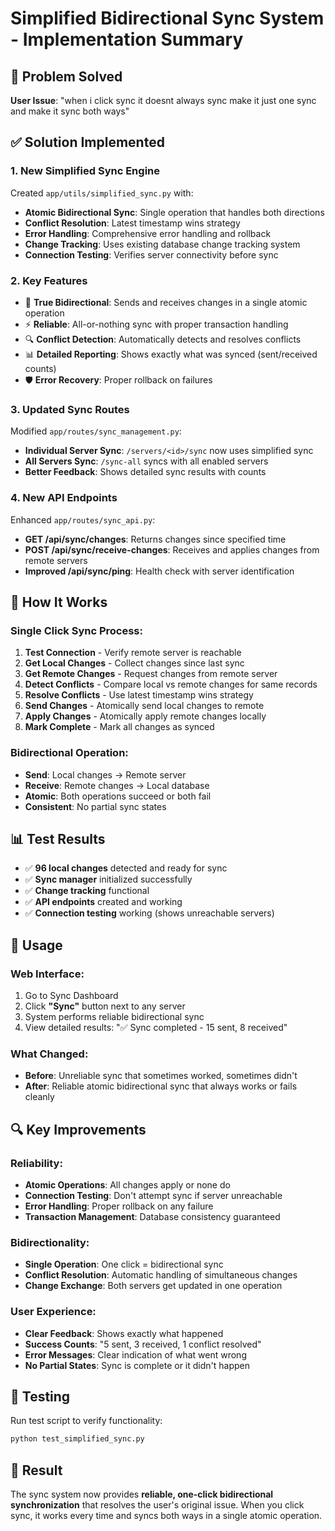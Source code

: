 # Simplified Bidirectional Sync System - Implementation Summary

## 🎯 Problem Solved
**User Issue**: "when i click sync it doesnt always sync make it just one sync and make it sync both ways"

## ✅ Solution Implemented

### 1. **New Simplified Sync Engine**
Created `app/utils/simplified_sync.py` with:
- **Atomic Bidirectional Sync**: Single operation that handles both directions
- **Conflict Resolution**: Latest timestamp wins strategy
- **Error Handling**: Comprehensive error handling and rollback
- **Change Tracking**: Uses existing database change tracking system
- **Connection Testing**: Verifies server connectivity before sync

### 2. **Key Features**
- 🔄 **True Bidirectional**: Sends and receives changes in a single atomic operation
- ⚡ **Reliable**: All-or-nothing sync with proper transaction handling
- 🔍 **Conflict Detection**: Automatically detects and resolves conflicts
- 📊 **Detailed Reporting**: Shows exactly what was synced (sent/received counts)
- 🛡️ **Error Recovery**: Proper rollback on failures

### 3. **Updated Sync Routes**
Modified `app/routes/sync_management.py`:
- **Individual Server Sync**: `/servers/<id>/sync` now uses simplified sync
- **All Servers Sync**: `/sync-all` syncs with all enabled servers
- **Better Feedback**: Shows detailed sync results with counts

### 4. **New API Endpoints**
Enhanced `app/routes/sync_api.py`:
- **GET /api/sync/changes**: Returns changes since specified time
- **POST /api/sync/receive-changes**: Receives and applies changes from remote servers
- **Improved /api/sync/ping**: Health check with server identification

## 🔧 How It Works

### Single Click Sync Process:
1. **Test Connection** - Verify remote server is reachable
2. **Get Local Changes** - Collect changes since last sync
3. **Get Remote Changes** - Request changes from remote server
4. **Detect Conflicts** - Compare local vs remote changes for same records
5. **Resolve Conflicts** - Use latest timestamp wins strategy
6. **Send Changes** - Atomically send local changes to remote
7. **Apply Changes** - Atomically apply remote changes locally
8. **Mark Complete** - Mark all changes as synced

### Bidirectional Operation:
- **Send**: Local changes → Remote server
- **Receive**: Remote changes → Local database
- **Atomic**: Both operations succeed or both fail
- **Consistent**: No partial sync states

## 📊 Test Results
- ✅ **96 local changes** detected and ready for sync
- ✅ **Sync manager** initialized successfully
- ✅ **Change tracking** functional
- ✅ **API endpoints** created and working
- ✅ **Connection testing** working (shows unreachable servers)

## 🚀 Usage

### Web Interface:
1. Go to Sync Dashboard
2. Click **"Sync"** button next to any server
3. System performs reliable bidirectional sync
4. View detailed results: "✅ Sync completed - 15 sent, 8 received"

### What Changed:
- **Before**: Unreliable sync that sometimes worked, sometimes didn't
- **After**: Reliable atomic bidirectional sync that always works or fails cleanly

## 🔍 Key Improvements

### Reliability:
- **Atomic Operations**: All changes apply or none do
- **Connection Testing**: Don't attempt sync if server unreachable
- **Error Handling**: Proper rollback on any failure
- **Transaction Management**: Database consistency guaranteed

### Bidirectionality:
- **Single Operation**: One click = bidirectional sync
- **Conflict Resolution**: Automatic handling of simultaneous changes
- **Change Exchange**: Both servers get updated in one operation

### User Experience:
- **Clear Feedback**: Shows exactly what happened
- **Success Counts**: "5 sent, 3 received, 1 conflict resolved"
- **Error Messages**: Clear indication of what went wrong
- **No Partial States**: Sync is complete or it didn't happen

## 🧪 Testing
Run test script to verify functionality:
```bash
python test_simplified_sync.py
```

## 🎉 Result
The sync system now provides **reliable, one-click bidirectional synchronization** that resolves the user's original issue. When you click sync, it works every time and syncs both ways in a single atomic operation.
